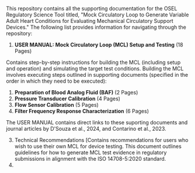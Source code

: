 This repository contains all the supporting documentation for the OSEL Regulatory Science Tool titled, "Mock Circulatory Loop to Generate Variable Adult Heart Conditions for Evaluating Mechanical Circulatory Support Devices." The following list provides information for navigating through the repository:

1. **USER MANUAL: Mock Circulatory Loop (MCL) Setup and Testing** (18 Pages)

Contains step-by-step instructions for building the MCL (including setup and operation) and simulating the target test conditions. Building the MCL involves executing steps outlined in supporting documents (specified in the order in which they need to be     executed): 
  1. **Preparation of Blood Analog Fluid (BAF)** (2 Pages)
  2. **Pressure Transducer Calibration** (4 Pages)
  3. **Flow Sensor Calibration** (5 Pages)
  4. **Filter Frequency Response Characterization** (6 Pages)
  
The USER MANUAL contains direct links to these suporting documents and journal articles by D'Souza et al., 2024, and Contarino et al., 2023.

3. Technical Recommendations [Contains recommendations for users who wish to use their own MCL for device testing. This document outlines guidelines for how to generate MCL test evidence in regulatory submissions in alignment with the ISO 14708-5:2020 standard.
4. 
